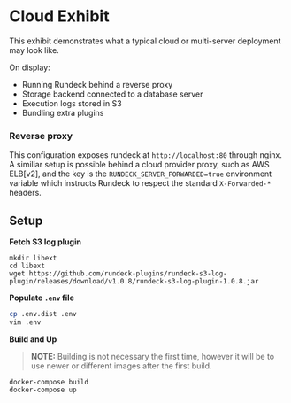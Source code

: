 Cloud Exhibit
=============
This exhibit demonstrates what a typical cloud or multi-server
deployment may look like.

On display:
* Running Rundeck behind a reverse proxy
* Storage backend connected to a database server
* Execution logs stored in S3
* Bundling extra plugins

### Reverse proxy
This configuration exposes rundeck at `http://localhost:80` through nginx.
A similiar setup is possible behind a cloud provider proxy, such as AWS ELB[v2],
and the key is the `RUNDECK_SERVER_FORWARDED=true` environment variable which instructs
Rundeck to respect the standard `X-Forwarded-*` headers.

## Setup
**Fetch S3 log plugin**
```
mkdir libext
cd libext
wget https://github.com/rundeck-plugins/rundeck-s3-log-plugin/releases/download/v1.0.8/rundeck-s3-log-plugin-1.0.8.jar
```

**Populate `.env` file**
```bash
cp .env.dist .env
vim .env
```

**Build and Up**  
> **NOTE:** Building is not necessary the first time, however
it will be to use newer or different images after the
first build.
```
docker-compose build
docker-compose up
```
